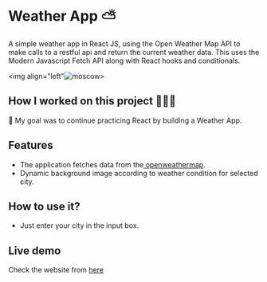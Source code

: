 # Weather App ⛅

A simple weather app in React JS, using the Open Weather Map API to make calls to a restful api and return the current weather data. This uses the Modern Javascript Fetch API along with React hooks and conditionals.

<img align="left"![moscow](https://user-images.githubusercontent.com/77678575/132030293-8e2ea1e8-7f07-467a-921d-74388d6f02d8.png)>

## How I worked on this project 👩🏼‍💻

🚀 My goal was to continue practicing React by building a Weather App.

## Features

- The application fetches data from the<a href="https://api.openweathermap.org/data/2.5/weather/"> openweathermap</a>.
- Dynamic background image according to weather condition for selected city.

## How to use it?

- Just enter your city in the input box.</p>

## Live demo

<p>Check the website from <a href="https://rociogarrido.github.io/weather-app/"> here </a> </p>
